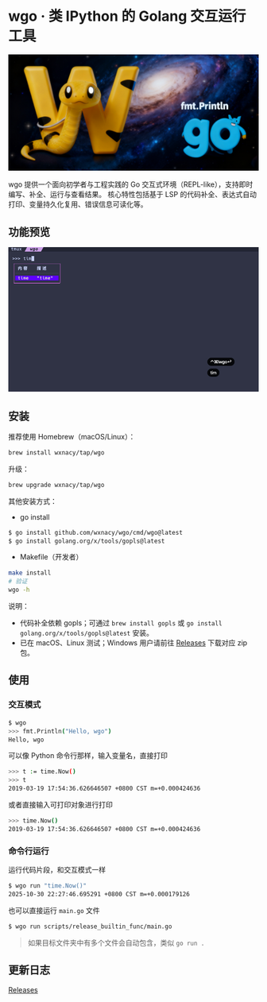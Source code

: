 # wgo · 类 IPython 的 Golang 交互运行工具

<div align="center">

<img src="assets/wgo_main.png" alt="wgo 主图" width="720" />

</div>

wgo 提供一个面向初学者与工程实践的 Go 交互式环境（REPL-like），支持即时编写、补全、运行与查看结果。
核心特性包括基于 LSP 的代码补全、表达式自动打印、变量持久化复用、错误信息可读化等。

## 功能预览

![preview](assets/preview.gif)

## 安装

推荐使用 Homebrew（macOS/Linux）：

```bash
brew install wxnacy/tap/wgo
```

升级：

```bash
brew upgrade wxnacy/tap/wgo
```

其他安装方式：

- go install

```bash
$ go install github.com/wxnacy/wgo/cmd/wgo@latest
$ go install golang.org/x/tools/gopls@latest
```

- Makefile（开发者）

```bash
make install
# 验证
wgo -h
```

说明：
- 代码补全依赖 gopls；可通过 `brew install gopls` 或 `go install golang.org/x/tools/gopls@latest` 安装。
- 已在 macOS、Linux 测试；Windows 用户请前往 [Releases](https://github.com/wxnacy/wgo/releases) 下载对应 zip 包。

## 使用

### 交互模式

```bash
$ wgo
>>> fmt.Println("Hello, wgo")
Hello, wgo
```


可以像 Python 命令行那样，输入变量名，直接打印

```bash
>>> t := time.Now()
>>> t
2019-03-19 17:54:36.626646507 +0800 CST m=+0.000424636

```

或者直接输入可打印对象进行打印

```bash
>>> time.Now()
2019-03-19 17:54:36.626646507 +0800 CST m=+0.000424636
```

### 命令行运行

运行代码片段，和交互模式一样

```bash
$ wgo run "time.Now()"
2025-10-30 22:27:46.695291 +0800 CST m=+0.000179126
```

也可以直接运行 `main.go` 文件

```bash
$ wgo run scripts/release_builtin_func/main.go
```

> 如果目标文件夹中有多个文件会自动包含，类似 `go run .`


## 更新日志

[Releases](https://github.com/wxnacy/wgo/releases)
